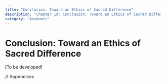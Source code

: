 ```yaml
---
title: "Conclusion: Toward an Ethics of Sacred Difference"
description: "Chapter 19: Conclusion: Toward an Ethics of Sacred Difference"
category: "Academic"
---
```


# Conclusion: Toward an Ethics of Sacred Difference

[To be developed]



// Appendices
